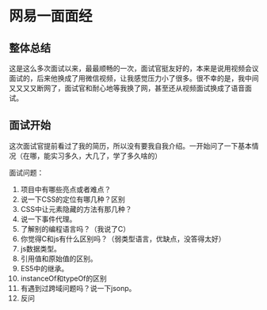 # 网易一面面经

## 整体总结

这是这么多次面试以来，最最顺畅的一次，面试官挺友好的，本来是说用视频会议面试的，后来他换成了用微信视频，让我感觉压力小了很多。很不幸的是，我中间又又又又断网了，面试官和耐心地等我换了网，甚至还从视频面试换成了语音面试。

## 面试开始

这次面试官提前看过了我的简历，所以没有要我自我介绍。一开始问了一下基本情况（在哪，能实习多久，大几了，学了多久啥的）

面试问题：

1. 项目中有哪些亮点或者难点？
2. 说一下CSS的定位有哪几种？区别
3. CSS中让元素隐藏的方法有那几种？
4. 说一下事件代理。
5. 了解别的编程语言吗？（我说了C）
6. 你觉得C和js有什么区别吗？（弱类型语言，优缺点，没答得太好）
7. js数据类型。
8. 引用值和原始值的区别。
9. ES5中的继承。
10. instanceOf和typeOf的区别
11. 有遇到过跨域问题吗？说一下jsonp。
12. 反问